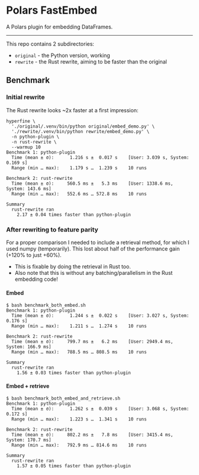 # Polars FastEmbed

A Polars plugin for embedding DataFrames.

---

This repo contains 2 subdirectories:

- `original` - the Python version, working
- `rewrite` - the Rust rewrite, aiming to be faster than the original

## Benchmark

### Initial rewrite

The Rust rewrite looks ~2x faster at a first impression:

```
hyperfine \
  './original/.venv/bin/python original/embed_demo.py' \
  './rewrite/.venv/bin/python rewrite/embed_demo.py' \
  -n python-plugin \
  -n rust-rewrite \
  --warmup 10
Benchmark 1: python-plugin
  Time (mean ± σ):      1.216 s ±  0.017 s    [User: 3.039 s, System: 0.169 s]
  Range (min … max):    1.179 s …  1.239 s    10 runs

Benchmark 2: rust-rewrite
  Time (mean ± σ):     560.5 ms ±   5.3 ms    [User: 1338.6 ms, System: 143.6 ms]
  Range (min … max):   552.6 ms … 572.8 ms    10 runs

Summary
  rust-rewrite ran
    2.17 ± 0.04 times faster than python-plugin
```

### After rewriting to feature parity

For a proper comparison I needed to include a retrieval method, for which I used numpy
(temporarily). This lost about half of the performance gain (+120% to just +60%).

- This is fixable by doing the retrieval in Rust too.
- Also note that this is without any batching/parallelism in the Rust embedding code!

#### Embed

```
$ bash benchmark_both_embed.sh
Benchmark 1: python-plugin
  Time (mean ± σ):      1.244 s ±  0.022 s    [User: 3.027 s, System: 0.176 s]
  Range (min … max):    1.211 s …  1.274 s    10 runs

Benchmark 2: rust-rewrite
  Time (mean ± σ):     799.7 ms ±   6.2 ms    [User: 2949.4 ms, System: 166.9 ms]
  Range (min … max):   788.5 ms … 808.5 ms    10 runs

Summary
  rust-rewrite ran
    1.56 ± 0.03 times faster than python-plugin
```

#### Embed + retrieve

```
$ bash benchmark_both_embed_and_retrieve.sh
Benchmark 1: python-plugin
  Time (mean ± σ):      1.262 s ±  0.039 s    [User: 3.068 s, System: 0.172 s]
  Range (min … max):    1.223 s …  1.341 s    10 runs

Benchmark 2: rust-rewrite
  Time (mean ± σ):     802.2 ms ±   7.8 ms    [User: 3415.4 ms, System: 170.7 ms]
  Range (min … max):   792.9 ms … 814.6 ms    10 runs

Summary
  rust-rewrite ran
    1.57 ± 0.05 times faster than python-plugin
```
